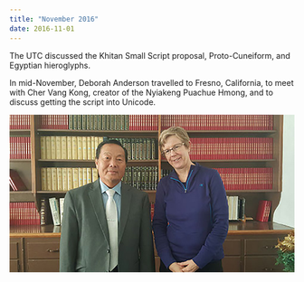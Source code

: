 ```yaml
---
title: "November 2016"
date: 2016-11-01
---
```


The UTC discussed the Khitan Small Script proposal, Proto-Cuneiform, and Egyptian hieroglyphs.

In mid-November, Deborah Anderson travelled to Fresno, California, to meet with Cher Vang Kong, creator of the Nyiakeng Puachue Hmong, and to discuss getting the script into Unicode.

![Deborah Anderson and Cher Vang Kong](/static/img/CherVangKong.jpg)